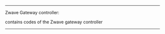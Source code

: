 **************************************************
Zwave Gateway controller:

contains codes of the Zwave gateway controller
**************************************************